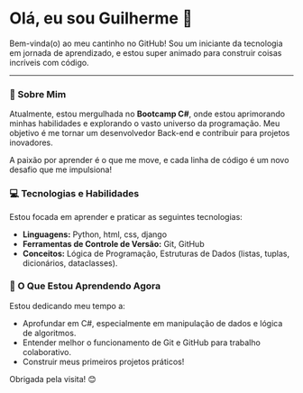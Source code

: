 # Olá, eu sou Guilherme 👋

Bem-vinda(o) ao meu cantinho no GitHub! Sou um iniciante da tecnologia em jornada de aprendizado, e estou super animado para construir coisas incríveis com código.

---

### 🚀 Sobre Mim

Atualmente, estou mergulhada no **Bootcamp C#**, onde estou aprimorando minhas habilidades e explorando o vasto universo da programação. Meu objetivo é me tornar um desenvolvedor Back-end e contribuir para projetos inovadores.

A paixão por aprender é o que me move, e cada linha de código é um novo desafio que me impulsiona!

### 💻 Tecnologias e Habilidades

Estou focada em aprender e praticar as seguintes tecnologias:

-   **Linguagens:** Python, html, css, django
-   **Ferramentas de Controle de Versão:** Git, GitHub
-   **Conceitos:** Lógica de Programação, Estruturas de Dados (listas, tuplas, dicionários, dataclasses).
  

### 🌱 O Que Estou Aprendendo Agora

Estou dedicando meu tempo a:
-   Aprofundar em C#, especialmente em manipulação de dados e lógica de algoritmos.
-   Entender melhor o funcionamento de Git e GitHub para trabalho colaborativo.
-   Construir meus primeiros projetos práticos!


Obrigada pela visita! 😊

